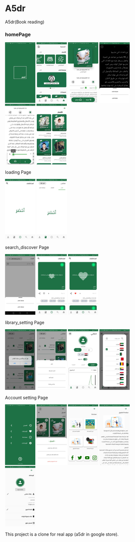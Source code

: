 # A5dr

A5dr(Book reading)

### homePage
<p float="left">
  <img src="https://github.com/EslamFares/MediaInGitHub/blob/master/a5dr1/1%20(1).jpg" width="100" />
  <img src="https://github.com/EslamFares/MediaInGitHub/blob/master/a5dr1/1%20(2).jpg" width="100" /> 
  <img src="https://github.com/EslamFares/MediaInGitHub/blob/master/a5dr1/1%20(5).jpg" width="100" />
  <img src="https://github.com/EslamFares/MediaInGitHub/blob/master/a5dr1/1%20(7).jpg" width="100" />
  <img src="https://github.com/EslamFares/MediaInGitHub/blob/master/a5dr1/1%20(10).jpg" width="100" />
  <img src="https://github.com/EslamFares/MediaInGitHub/blob/master/a5dr1/1%20(4).jpg" width="100" />
</p>
<p> loading  Page</p>
<p float="left">
  <img src="https://github.com/EslamFares/MediaInGitHub/blob/master/a5dr2/2%20(2).jpg" width="100" />
  <img src="https://github.com/EslamFares/MediaInGitHub/blob/master/a5dr3/1%20(1).jpg" width="100" /> 
<p>search_discover Page</p>
<p float="left">
  <img src="https://github.com/EslamFares/MediaInGitHub/blob/master/a5dr2/2%20(1).jpg" width="100" />
  <img src="https://github.com/EslamFares/MediaInGitHub/blob/master/a5dr2/2%20(3).jpg" width="100" /> 
  <img src="https://github.com/EslamFares/MediaInGitHub/blob/master/a5dr2/2%20(4).jpg" width="100" /> 
  </p>
  <p>library_setting Page</p>
  <p float="left">
  <img src="https://github.com/EslamFares/MediaInGitHub/blob/master/a5dr3/1%20(2).jpg" width="100" />
  <img src="https://github.com/EslamFares/MediaInGitHub/blob/master/a5dr3/1%20(3).jpg" width="100" />
  <img src="https://github.com/EslamFares/MediaInGitHub/blob/master/a5dr3/1%20(4).jpg" width="100" />
  <img src="https://github.com/EslamFares/MediaInGitHub/blob/master/a5dr3/1%20(5).jpg" width="100" />
      </p>
<p>Account setting Page</p>
<p float="left">
  <img src="https://github.com/EslamFares/MediaInGitHub/blob/master/a5dr4/4%20(1).jpg" width="100" />
  <img src="https://github.com/EslamFares/MediaInGitHub/blob/master/a5dr4/4%20(2).jpg" width="100" />
  <img src="https://github.com/EslamFares/MediaInGitHub/blob/master/a5dr4/4%20(4).jpg" width="100" />
  <img src="https://github.com/EslamFares/MediaInGitHub/blob/master/a5dr4/4%20(5).jpg" width="100" />
  <img src="https://github.com/EslamFares/MediaInGitHub/blob/master/a5dr4/4%20(6).jpg" width="100" />
        </p>
This project is a clone for real app (a5dr in google store).

